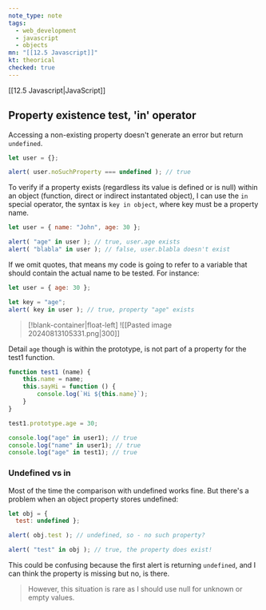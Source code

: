 ```yaml
---
note_type: note
tags:
  - web_development
  - javascript
  - objects
mn: "[[12.5 Javascript]]"
kt: theorical
checked: true
---
```

[[12.5 Javascript|JavaScript]]

## Property existence test, 'in' operator
Accessing a non-existing property doesn't generate an error but return `undefined`. 

```javascript
let user = {};

alert( user.noSuchProperty === undefined ); // true
```

To verify if a property exists (regardless its value is defined or is null) within an object (function, direct or indirect instantated object), I can use the `in` special operator, the syntax is `key in object`, where key must be a property name.

```javascript
let user = { name: "John", age: 30 };

alert( "age" in user ); // true, user.age exists
alert( "blabla" in user ); // false, user.blabla doesn't exist
```

If we omit quotes, that means my code is going to refer to a variable that should contain the actual name to be tested. For instance:

```javascript
let user = { age: 30 };

let key = "age";
alert( key in user ); // true, property "age" exists
```

>[!blank-container|float-left]
![[Pasted image 20240813105331.png|300]]




Detail `age` though is within the prototype, is not part of a property for the test1 function. 







```js
function test1 (name) {
    this.name = name;
    this.sayHi = function () {
        console.log(`Hi ${this.name}`);
    }
}

test1.prototype.age = 30;

console.log("age" in user1); // true
console.log("name" in user1); // true
console.log("age" in test1); // true
```
### Undefined vs in
Most of the time the comparison with undefined works fine. But there's a problem when an object property stores undefined:

```javascript
let obj = {
  test: undefined };

alert( obj.test ); // undefined, so - no such property?

alert( "test" in obj ); // true, the property does exist!
```

This could be confusing because the first alert is returning `undefined`, and I can think the property is missing but no, is there.

>However, this situation is rare as I should use null for unknown or empty values.

